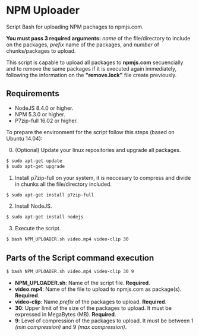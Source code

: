 NPM Uploader
===============================
Script Bash for uploading NPM pachages to npmjs.com. 

__You must pass 3 required arguments:__ _name_ of the file/directory to include on the packages, _prefix_ name of the packages, and _number_ of chunks/packages to upload.

This script is capable to upload all packages to __npmjs.com__ secuencially and to remove the same packages if it is executed again immediately, following the information on the __"remove.lock"__ file create previously.

Requirements
------------

  * NodeJS 8.4.0 or higher.
  * NPM 5.3.0 or higher.
  * P7zip-full 16.02 or higher.

To prepare the environment for the script follow this steps (based on Ubuntu 14.04):

  0. (Optional) Update your linux repositories and upgrade all packages.
  ```bash
  $ sudo apt-get update
  $ sudo apt-get upgrade
  ```

  1. Install p7zip-full on your system, it is neccesary to compress and divide in chunks all the file/directory included.
  ```bash
  $ sudo apt-get install p7zip-full
  ```

  2. Install NodeJS.
  ```bash
  $ sudo apt-get install nodejs
  ```

  3. Execute the script.

  ```bash
  $ bash NPM_UPLOADER.sh video.mp4 video-clip 30
  ```
  
Parts of the Script command execution
---------------------------------------
  
```bash
$ bash NPM_UPLOADER.sh video.mp4 video-clip 30 9
```
  
  * __NPM_UPLOADER.sh__: Name of the script file. __Required__.
  * __video.mp4__: Name of the file to upload to npmjs.com as package(s). __Required__.
  * __video-clip__:  Name _prefix_ of the packages to upload. __Required__.
  * __30__: Upper limit of the size of the packages to upload. It must be expressed in MegaBytes (MB). __Required__.
  * __9__: Level of compression of the packages to upload. It must be between 1 _(min compression)_ and 9 _(max compression)_.